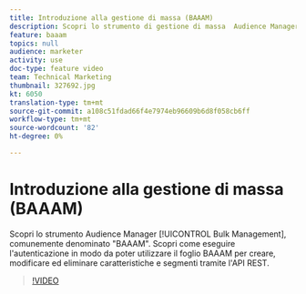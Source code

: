 ```yaml
---
title: Introduzione alla gestione di massa (BAAAM)
description: Scopri lo strumento di gestione di massa  Audience Manager, comunemente denominato "BAAAM". Scopri come eseguire l'autenticazione in modo da poter utilizzare il foglio BAAAM per creare, modificare ed eliminare caratteristiche e segmenti tramite l'API REST.
feature: baaam
topics: null
audience: marketer
activity: use
doc-type: feature video
team: Technical Marketing
thumbnail: 327692.jpg
kt: 6050
translation-type: tm+mt
source-git-commit: a108c51fdad66f4e7974eb96609b6d8f058cb6ff
workflow-type: tm+mt
source-wordcount: '82'
ht-degree: 0%

---
```



# Introduzione alla gestione di massa (BAAAM)

Scopri lo strumento  Audience Manager [!UICONTROL Bulk Management], comunemente denominato &quot;BAAAM&quot;. Scopri come eseguire l&#39;autenticazione in modo da poter utilizzare il foglio BAAAM per creare, modificare ed eliminare caratteristiche e segmenti tramite l&#39;API REST.

>[!VIDEO](https://video.tv.adobe.com/v/327692/?quality=12&learn=on)
